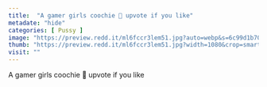 ```yaml
---
title:  "A gamer girls coochie 🥰 upvote if you like"
metadate: "hide"
categories: [ Pussy ]
image: "https://preview.redd.it/ml6fccr3lem51.jpg?auto=webp&s=6c99d1b7034e8dd949d234bfcdc26b7f50e8e582"
thumb: "https://preview.redd.it/ml6fccr3lem51.jpg?width=1080&crop=smart&auto=webp&s=e712a2b0bef68912e373aad02c7cb3331054e39e"
visit: ""
---
```

A gamer girls coochie 🥰 upvote if you like
